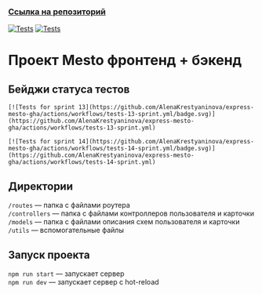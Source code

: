 ### [Ссылка на репозиторий](https://github.com/AlenaKrestyaninova/express-mesto-gha)


[![Tests](https://github.com/AlenaKrestyaninova/express-mesto-gha/actions/workflows/tests-13-sprint.yml/badge.svg)](https://github.com/AlenaKrestyaninova/express-mesto-gha/actions/workflows/tests-13-sprint.yml) [![Tests](https://github.com/AlenaKrestyaninova/express-mesto-gha/actions/workflows/tests-14-sprint.yml/badge.svg)](https://github.com/AlenaKrestyaninova/express-mesto-gha/actions/workflows/tests-14-sprint.yml)
# Проект Mesto фронтенд + бэкенд



## Бейджи статуса тестов

```
[![Tests for sprint 13](https://github.com/AlenaKrestyaninova/express-mesto-gha/actions/workflows/tests-13-sprint.yml/badge.svg)](https://github.com/AlenaKrestyaninova/express-mesto-gha/actions/workflows/tests-13-sprint.yml) 

[![Tests for sprint 14](https://github.com/AlenaKrestyaninova/express-mesto-gha/actions/workflows/tests-14-sprint.yml/badge.svg)](https://github.com/AlenaKrestyaninova/express-mesto-gha/actions/workflows/tests-14-sprint.yml)
```


## Директории

`/routes` — папка с файлами роутера  
`/controllers` — папка с файлами контроллеров пользователя и карточки   
`/models` — папка с файлами описания схем пользователя и карточки  
`/utils` — вспомогательные файлы

## Запуск проекта

`npm run start` — запускает сервер   
`npm run dev` — запускает сервер с hot-reload
